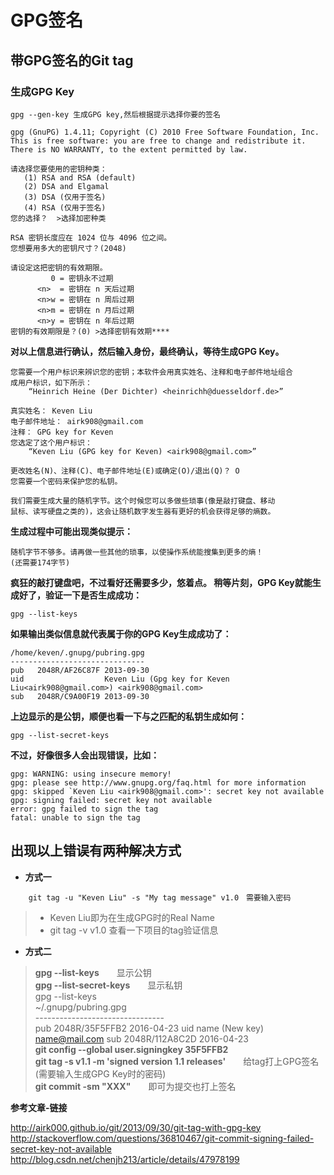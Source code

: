 # GPG签名

## 带GPG签名的Git tag

### 生成GPG Key
	gpg --gen-key 生成GPG key,然后根据提示选择你要的签名
	
	gpg (GnuPG) 1.4.11; Copyright (C) 2010 Free Software Foundation, Inc.
	This is free software: you are free to change and redistribute it.
	There is NO WARRANTY, to the extent permitted by law.
	
	请选择您要使用的密钥种类：
	   (1) RSA and RSA (default)
	   (2) DSA and Elgamal
	   (3) DSA (仅用于签名)
	   (4) RSA (仅用于签名)
	您的选择？  >选择加密种类
	
	RSA 密钥长度应在 1024 位与 4096 位之间。
	您想要用多大的密钥尺寸？(2048)
	
	请设定这把密钥的有效期限。
	         0 = 密钥永不过期
	      <n>  = 密钥在 n 天后过期
	      <n>w = 密钥在 n 周后过期
	      <n>m = 密钥在 n 月后过期
	      <n>y = 密钥在 n 年后过期
	密钥的有效期限是？(0) >选择密钥有效期****

**对以上信息进行确认，然后输入身份，最终确认，等待生成GPG Key。**

	您需要一个用户标识来辨识您的密钥；本软件会用真实姓名、注释和电子邮件地址组合
	成用户标识，如下所示：
	    “Heinrich Heine (Der Dichter) <heinrichh@duesseldorf.de>”
	
	真实姓名： Keven Liu
	电子邮件地址： airk908@gmail.com
	注释： GPG key for Keven
	您选定了这个用户标识：
	    “Keven Liu (GPG key for Keven) <airk908@gmail.com>”
	
	更改姓名(N)、注释(C)、电子邮件地址(E)或确定(O)/退出(Q)？ O
	您需要一个密码来保护您的私钥。
	
	我们需要生成大量的随机字节。这个时候您可以多做些琐事(像是敲打键盘、移动
	鼠标、读写硬盘之类的)，这会让随机数字发生器有更好的机会获得足够的熵数。

**生成过程中可能出现类似提示：** 

	随机字节不够多。请再做一些其他的琐事，以使操作系统能搜集到更多的熵！
	(还需要174字节)

**疯狂的敲打键盘吧，不过看好还需要多少，悠着点。
稍等片刻，GPG Key就能生成好了，验证一下是否生成成功：**  

	gpg --list-keys

**如果输出类似信息就代表属于你的GPG Key生成成功了：**

	/home/keven/.gnupg/pubring.gpg
	------------------------------
	pub   2048R/AF26C87F 2013-09-30
	uid                  Keven Liu (Gpg key for Keven Liu<airk908@gmail.com>) <airk908@gmail.com>
	sub   2048R/C9A00F19 2013-09-30

**上边显示的是公钥，顺便也看一下与之匹配的私钥生成如何：**

	gpg --list-secret-keys

**不过，好像很多人会出现错误，比如：**

	gpg: WARNING: using insecure memory! 
	gpg: please see http://www.gnupg.org/faq.html for more information 
	gpg: skipped `Keven Liu <airk908@gmail.com>': secret key not available 
	gpg: signing failed: secret key not available 
	error: gpg failed to sign the tag 
	fatal: unable to sign the tag

## **出现以上错误有两种解决方式** 

+ **方式一**  
```
	git tag -u "Keven Liu" -s "My tag message" v1.0　需要输入密码  
```
>- Keven Liu即为在生成GPG时的Real Name  
>- git tag -v v1.0    查看一下项目的tag验证信息

+ **方式二**  
>**gpg --list-keys**　　显示公钥  
>**gpg --list-secret-keys**　　显示私钥  
	gpg --list-keys  
	~/.gnupg/pubring.gpg  
	\--------------------------------  
	pub   2048R/35F5FFB2 2016-04-23
	uid                  name (New key) <name@mail.com>
	sub   2048R/112A8C2D 2016-04-23  
**git config --global user.signingkey 35F5FFB2**  
**git tag -s v1.1 -m 'signed version 1.1 releases'**　　给tag打上GPG签名(需要输入生成GPG Key时的密码)  
**git commit -sm "XXX"**　　即可为提交也打上签名


**参考文章-链接**

<http://airk000.github.io/git/2013/09/30/git-tag-with-gpg-key>  
<http://stackoverflow.com/questions/36810467/git-commit-signing-failed-secret-key-not-available>  
<http://blog.csdn.net/chenjh213/article/details/47978199>  